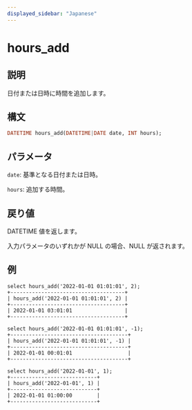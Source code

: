 ```yaml
---
displayed_sidebar: "Japanese"
---
```


# hours_add

## 説明

日付または日時に時間を追加します。

## 構文

```Haskell
DATETIME hours_add(DATETIME|DATE date, INT hours);
```

## パラメータ

`date`: 基準となる日付または日時。

`hours`: 追加する時間。

## 戻り値

DATETIME 値を返します。

入力パラメータのいずれかが NULL の場合、NULL が返されます。

## 例

```Plain Text
select hours_add('2022-01-01 01:01:01', 2);
+-------------------------------------+
| hours_add('2022-01-01 01:01:01', 2) |
+-------------------------------------+
| 2022-01-01 03:01:01                 |
+-------------------------------------+

select hours_add('2022-01-01 01:01:01', -1);
+--------------------------------------+
| hours_add('2022-01-01 01:01:01', -1) |
+--------------------------------------+
| 2022-01-01 00:01:01                  |
+--------------------------------------+

select hours_add('2022-01-01', 1);
+----------------------------+
| hours_add('2022-01-01', 1) |
+----------------------------+
| 2022-01-01 01:00:00        |
+----------------------------+
```
